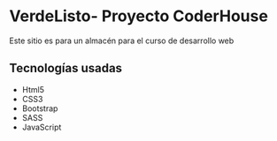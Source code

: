 <h1>VerdeListo- Proyecto CoderHouse</h1>
<p>Este sitio es para un almacén para el curso de desarrollo web</p>

<h2>Tecnologías usadas</h2>
<ul>
<li>Html5</li>
<li>CSS3</li>
<li>Bootstrap</li>
<li>SASS</li>
<li>JavaScript</li>
</ul>